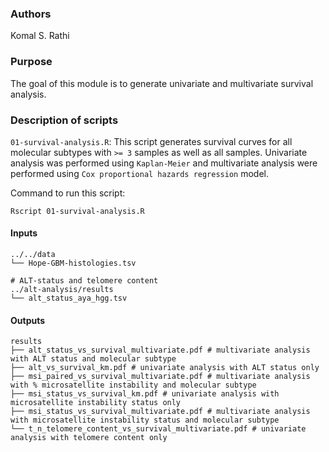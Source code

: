 ### Authors

Komal S. Rathi

### Purpose

The goal of this module is to generate univariate and multivariate survival analysis.

### Description of scripts

`01-survival-analysis.R`: This script generates survival curves for all molecular subtypes with `>= 3` samples as well as all samples. Univariate analysis was performed using `Kaplan-Meier` and multivariate analysis were performed using `Cox proportional hazards regression` model.

Command to run this script:

```
Rscript 01-survival-analysis.R
```

#### Inputs 

```
../../data
└── Hope-GBM-histologies.tsv

# ALT-status and telomere content
../alt-analysis/results
└── alt_status_aya_hgg.tsv
```

#### Outputs

```
results
├── alt_status_vs_survival_multivariate.pdf # multivariate analysis with ALT status and molecular subtype
├── alt_vs_survival_km.pdf # univariate analysis with ALT status only
├── msi_paired_vs_survival_multivariate.pdf # multivariate analysis with % microsatellite instability and molecular subtype 
├── msi_status_vs_survival_km.pdf # univariate analysis with microsatellite instability status only
├── msi_status_vs_survival_multivariate.pdf # multivariate analysis with microsatellite instability status and molecular subtype 
└── t_n_telomere_content_vs_survival_multivariate.pdf # univariate analysis with telomere content only
```
